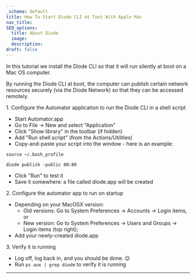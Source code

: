 ```yaml
---
_schema: default
title: How To Start Diode CLI at Toot With Apple Mac
nav_title:
SEO_options:
  title: About Diode
  image:
  description:
draft: false
---
```

In this tutorial we install the Diode CLI so that it will run silently at boot on a Mac OS computer.

By running the Diode CLI at boot, the computer can publish certain network resources securely (via the Diode Network) so that they can be accessed remotely.

1\. Configure the Automator application to run the Diode CLI in a shell script

* Start Automator.app
* Go to File -&gt; New and select "Application"
* Click "Show library" in the toolbar (if hidden)
* Add "Run shell script" (from the Actions/Utilities)
* Copy-and-paste your script into the window - here is an example:

`source ~/.bash_profile`

`diode publish -public 80:80`

* Click "Run" to test it
* Save it somewhere: a file called diode.app will be created

2\. Configure the automator app to run on startup

* Depending on your MacOSX version:
  * Old versions: Go to System Preferences → Accounts → Login items, or
  * New version: Go to System Preferences → Users and Groups → Login items (top right);
* Add your newly-created diode.app

3\. Verify it is running

* Log off, log back in, and you should be done. 😉
* Run `ps aux | grep diode` to verify it is running

---

&nbsp;